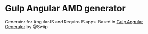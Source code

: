 # Gulp Angular AMD generator

Generator for AngularJS and RequireJS apps. Based in [Gulp Angular Generator](https://github.com/Swiip/generator-gulp-angular/) by @Swiip

 
